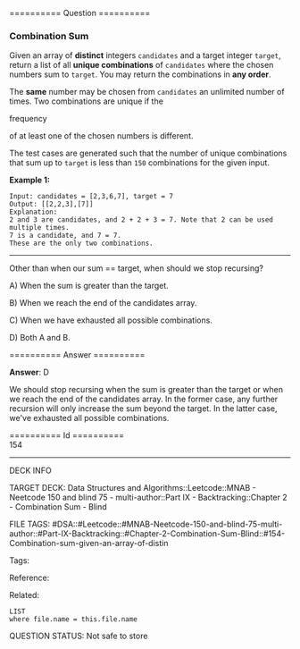 ========== Question ==========  

### Combination Sum

Given an array of **distinct** integers `candidates` and a target integer `target`, return a list of all **unique combinations** of `candidates` where the chosen numbers sum to `target`. You may return the combinations in **any order**.

The **same** number may be chosen from `candidates` an unlimited number of times. Two combinations are unique if the

frequency

of at least one of the chosen numbers is different.

The test cases are generated such that the number of unique combinations that sum up to `target` is less than `150` combinations for the given input.

**Example 1:**

```
Input: candidates = [2,3,6,7], target = 7
Output: [[2,2,3],[7]]
Explanation:
2 and 3 are candidates, and 2 + 2 + 3 = 7. Note that 2 can be used multiple times.
7 is a candidate, and 7 = 7.
These are the only two combinations.
```

---

Other than when our sum == target, when should we stop recursing?

A) When the sum is greater than the target.

B) When we reach the end of the candidates array.

C) When we have exhausted all possible combinations.

D) Both A and B.  

========== Answer ==========  

**Answer**: D

We should stop recursing when the sum is greater than the target or when we reach the end of the candidates array. In the former case, any further recursion will only increase the sum beyond the target. In the latter case, we've exhausted all possible combinations.

========== Id ==========  
154

---

DECK INFO

TARGET DECK: Data Structures and Algorithms::Leetcode::MNAB - Neetcode 150 and blind 75 - multi-author::Part IX - Backtracking::Chapter 2 - Combination Sum - Blind

FILE TAGS: #DSA::#Leetcode::#MNAB-Neetcode-150-and-blind-75-multi-author::#Part-IX-Backtracking::#Chapter-2-Combination-Sum-Blind::#154-Combination-sum-given-an-array-of-distin

Tags:

Reference:

Related:

```dataview
LIST
where file.name = this.file.name
```
QUESTION STATUS: Not safe to store
